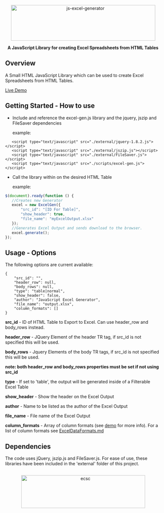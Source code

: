 <p align="center">
 <img width="467px" height="115" alt="js-excel-generator" src="https://i.imgur.com/Xw7Xfnv.png"/> 
</p>
<p align="center">
<b>A JavaScript Library for creating Excel Spreadsheets from HTML Tables</b>
</p>

## Overview
A Small HTML JavaScript Library which can be used to create Excel Spreadsheets 
from HTML Tables.  

[Live Demo](https://rawgit.com/ecscstatsconsulting/js-excel-generator/master/demo.htm)

## Getting Started - How to use

 - Include and reference the excel-gen.js library and the jquery, jszip and FileSaver dependencies
 
    example:
 ```
    <script type="text/javascript" src="./external/jquery-1.8.2.js"></script>
    <script type="text/javascript" src="./external/jszip.js"></script>
    <script type="text/javascript" src="./external/FileSaver.js"></script>
    <script type="text/javascript" src="./scripts/excel-gen.js"></script>
 ```
 - Call the library within on the desired HTML Table
    
    example:
    
 ```javascript
 $(document).ready(function () {
    //Creates new Generator
    excel = new ExcelGen({
        "src_id": "[ID For Table]",
        "show_header": true,
        "file_name": "myExcelOutput.xlsx"
    });
    //Generates Excel Output and sends download to the browser.
    excel.generate();
});
 ```
 
## Usage - Options
The following options are current available:
```
{
    "src_id": "",
    "header_row": null,
    "body_rows": null,
    "type": "table|normal",
    "show_header": false,
    "author": "JavaScript Excel Generator",
    "file_name": "output.xlsx",
    "column_formats": []
}
```

**src_id** - ID of HTML Table to Export to Excel.  Can use header_row and body_rows instead.

**header_row** - JQuery Element of the header TR tag, if src_id is not specified this will be used.

**body_rows** - Jquery Elements of the body TR tags, if src_id is not specified this will be used.

**__note: both header_row and body_rows properties must be set if not using src_id__**

**type** - If set to 'table', the output will be generated inside of a Filterable Excel Table

**show_header** - Show the header on the Excel Output

**author** - Name to be listed as the author of the Excel Output

**file_name** - File name of the Excel Output

**column_formats** - Array of column formats (see [demo](https://rawgit.com/ecscstatsconsulting/js-excel-generator/master/demo.htm) for more info).  For a list of column formats see [ExcelDataFormats.md](ExcelDataFormats.md)

## Dependencies
The code uses jQuery, jszip.js and FileSaver.js.  For ease of use, these libraries 
have been included in the 'external' folder of this project.

##

<p align="center">
 <img width="401px" height="106" alt="ecsc" src="https://i.imgur.com/SzVdycv.png"/> 
</p>
